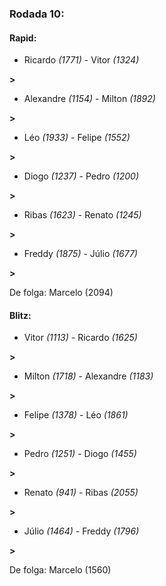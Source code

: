### Rodada 10:

#### Rapid:

* Ricardo *(1771)*     -     Vitor *(1324)*

 **>** 
* Alexandre *(1154)*     -     Milton *(1892)*

 **>** 
* Léo *(1933)*     -     Felipe *(1552)*

 **>** 
* Diogo *(1237)*     -     Pedro *(1200)*

 **>** 
* Ribas *(1623)*     -     Renato *(1245)*

 **>** 
* Freddy *(1875)*     -     Júlio *(1677)*

 **>** 

De folga: Marcelo (2094)

#### Blitz:

* Vitor *(1113)*     -     Ricardo *(1625)*

 **>** 
* Milton *(1718)*     -     Alexandre *(1183)*

 **>** 
* Felipe *(1378)*     -     Léo *(1861)*

 **>** 
* Pedro *(1251)*     -     Diogo *(1455)*

 **>** 
* Renato *(941)*     -     Ribas *(2055)*

 **>** 
* Júlio *(1464)*     -     Freddy *(1796)*

 **>** 

De folga: Marcelo (1560)

